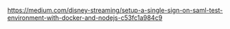 https://medium.com/disney-streaming/setup-a-single-sign-on-saml-test-environment-with-docker-and-nodejs-c53fc1a984c9
